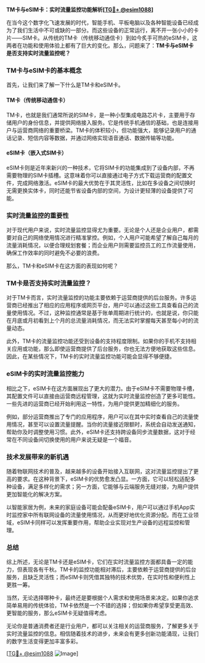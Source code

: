 **TM卡与eSIM卡：实时流量监控功能解析[[TG💪+ @esim1088](https://t.me/s/esim1088)]**

在当今这个数字化飞速发展的时代，智能手机、平板电脑以及各种智能设备已经成为了我们生活中不可或缺的一部分。而这些设备的正常运行，离不开一张小小的卡片——SIM卡。从传统的TM卡（传统移动通信卡）到如今炙手可热的eSIM卡，这两者在功能和使用体验上都有了巨大的变化。那么，问题来了：**TM卡与eSIM卡是否支持实时流量监控呢？**

### TM卡与eSIM卡的基本概念

首先，让我们来了解一下什么是TM卡和eSIM卡。

#### TM卡（传统移动通信卡）

TM卡，也就是我们通常所说的SIM卡，是一种小型集成电路芯片卡，主要用于存储用户的身份信息，并提供网络接入服务。它是传统手机通信的基础，也是连接用户与运营商网络的重要桥梁。TM卡的体积较小，但功能强大，能够记录用户的通话记录、短信内容等数据，并通过网络实现语音通话、数据传输等功能。

#### eSIM卡（嵌入式SIM卡）

eSIM卡则是近年来新兴的一种技术，它将SIM卡的功能集成到了设备内部，不再需要物理的SIM卡插槽。这意味着你可以直接通过电子方式下载运营商的配置文件，完成网络激活。eSIM卡的最大优势在于其灵活性，比如在多设备之间切换时无需更换实体卡，同时还能节省设备内部的空间，为设计更轻薄的设备提供了可能。

### 实时流量监控的重要性

对于现代用户来说，实时流量监控显得尤为重要。无论是个人还是企业用户，都需要对自己的网络使用情况进行精准掌控。例如，个人用户可能希望了解自己每月的流量消耗情况，以便合理规划套餐；而企业用户则需要监控员工的工作流量使用，确保工作效率的同时避免不必要的浪费。

那么，TM卡和eSIM卡在这方面的表现如何呢？

### TM卡是否支持实时流量监控？

对于TM卡而言，实时流量监控的功能主要依赖于运营商提供的后台服务。许多运营商已经推出了相应的应用程序或网页平台，用户可以通过这些工具查看自己的流量使用情况。不过，这种监控通常是基于账单周期进行统计的，也就是说，你只能在月底或月初看到上个月的总流量消耗情况，而无法实时掌握每天甚至每小时的流量动态。

此外，TM卡的流量监控功能还受到设备的支持程度限制。如果你的手机不支持相关应用或功能，那么即使运营商提供了后台服务，你也无法方便地获取这些信息。因此，在某些情况下，TM卡的实时流量监控功能可能会显得不够便捷。

### eSIM卡的实时流量监控能力

相比之下，eSIM卡在这方面展现出了更大的潜力。由于eSIM卡不需要物理卡槽，其配置文件可以直接由运营商远程管理，这就为实时流量监控创造了更多可能性。一些先进的运营商已经开始利用这一特性，为用户提供更加精细化的服务。

例如，部分运营商推出了专门的应用程序，用户可以在其中实时查看自己的流量使用情况，甚至可以设置流量提醒。当你的流量接近限额时，系统会自动发送通知，帮助你及时调整使用习惯。此外，eSIM卡还支持跨设备同步流量数据，这对于经常在不同设备间切换使用的用户来说无疑是一个福音。

### 技术发展带来的新机遇

随着物联网技术的普及，越来越多的设备开始接入互联网，这对流量监控提出了更高的要求。在这种背景下，eSIM卡的优势愈发凸显。一方面，它可以轻松适配多种设备，满足多样化的需求；另一方面，它能够与云端服务无缝对接，为用户提供更加智能化的解决方案。

以智能家居为例，未来的家庭设备可能会配备eSIM卡，用户可以通过手机App实时监控家中所有联网设备的流量使用情况，从而更好地优化资源分配。而在工业领域，eSIM卡同样可以发挥重要作用，帮助企业实现对生产设备的远程监控和管理。

### 总结

综上所述，无论是TM卡还是eSIM卡，它们在实时流量监控方面都具备一定的能力，但表现各有千秋。TM卡的监控功能相对滞后，主要依赖于运营商提供的后台服务，且缺乏灵活性；而eSIM卡则凭借其独特的技术优势，在实时性和便利性上更胜一筹。

当然，无论选择哪种卡，最终还是要根据个人需求和使用场景来决定。如果你追求简单易用的传统体验，TM卡依然是一个不错的选择；但如果你希望享受更高效、更智能的服务，那么eSIM卡无疑值得考虑。

无论你是普通消费者还是行业用户，都可以关注相关的运营商服务，了解更多关于实时流量监控的信息。相信随着技术的进步，未来会有更多创新功能涌现，让我们的数字生活变得更加丰富多彩。

[[TG💪+ @esim1088](https://t.me/s/esim1088) ![Image](https://i.postimg.cc/4NQfJmqS/Snipaste-2025-05-13-00-14-12.png)]
